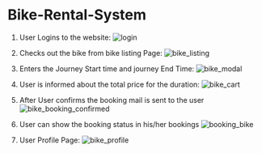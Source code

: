 # Bike-Rental-System
1. User Logins to the website:
![login](bike_rental_screenshots/)

2. Checks out the bike from bike listing Page:
![bike_listing](bike_rental_screenshots/bike_listing])

3. Enters the Journey Start time and journey End Time:
![bike_modal](bike_rental_screenshots/bike_modal)

4. User is informed about the total price for the duration:
![bike_cart](bike_rental_screenshots/bike_cart)

5. After User confirms the booking mail is sent to the user 
![bike_booking_confirmed](bike_rental_screenshots/bike_booking_confirmed)
6. User can show the booking status in his/her bookings
![booking_bike](bike_rental_screenshots/booking_bike)

7. User Profile Page:
![bike_profile](bike_rental_screenshots/bike_profile)









